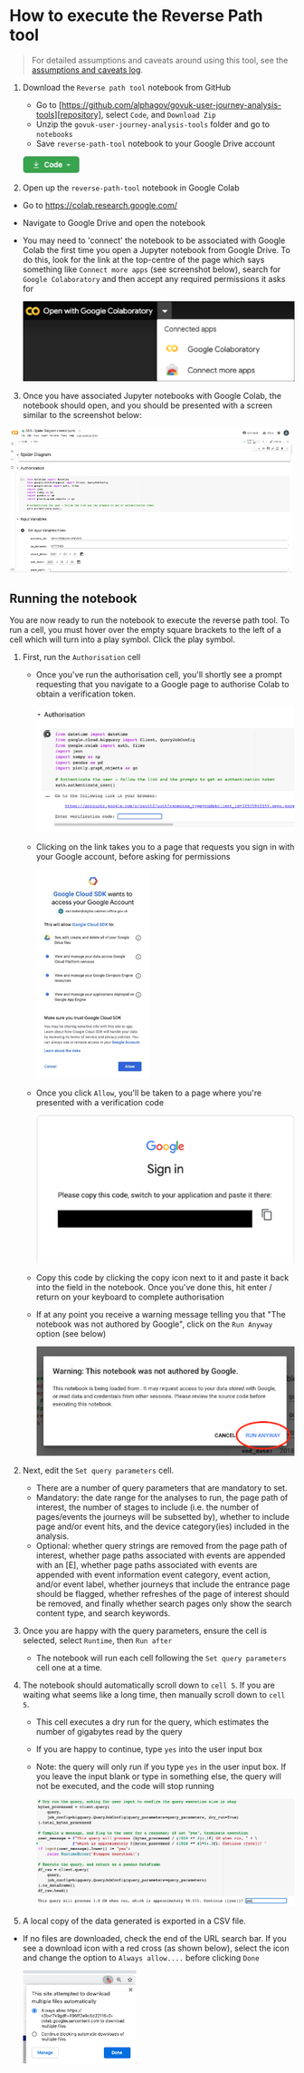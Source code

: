 # How to execute the Reverse Path tool

> For detailed assumptions and caveats around using this tool, see the [assumptions and caveats log][assumptions].

1. Download the `Reverse path tool` notebook from GitHub
   - Go to [https://github.com/alphagov/govuk-user-journey-analysis-tools][repository], select `Code`, and `Download Zip`
   - Unzip the `govuk-user-journey-analysis-tools` folder and go to `notebooks`
   - Save `reverse-path-tool` notebook to your Google Drive account

   ![GitHub code button](images/github-code-button.png)

2. Open up the `reverse-path-tool` notebook in Google Colab
 - Go to <https://colab.research.google.com/>
 - Navigate to Google Drive and open the notebook
 - You may need to 'connect' the notebook to be associated with Google Colab the first time you open a Jupyter
   notebook from Google Drive. To do this, look for the link at the top-centre of the page which says something
   like `Connect more apps` (see screenshot below), search for `Google Colaboratory` and then accept any required
   permissions it asks for

   ![Open notebook in Google Colab button](images/open-google-colab.png)

3. Once you have associated Jupyter notebooks with Google Colab, the notebook should open, and you should be presented
 with a screen similar to the screenshot below:

 ![GDS - Spider Diagram Creator notebook](images/google-colab-notebook.png)

## Running the notebook

You are now ready to run the notebook to execute the reverse path tool. To run a cell, you must hover over the empty square brackets to the left of a cell which will turn into a play symbol. Click the play symbol.

1. First, run the `Authorisation` cell
   - Once you've run the authorisation cell, you'll shortly see a prompt requesting that you navigate to a Google page
     to authorise Colab to obtain a verification token.

     ![Enter verification code request](images/enter-verification-code.png)

   - Clicking on the link takes you to a page that requests you sign in with your Google account, before asking for
     permissions

     ![Accept Google Cloud SDK](images/accept-google-cloud-sdk.png)

   - Once you click `Allow`, you'll be taken to a page where you're presented with a verification code

     ![Google Sign In verification code window](images/google-sign-in-code.png)

   - Copy this code by clicking the copy icon next to it and paste it back into the field in the notebook. Once you've
     done this, hit enter / return on your keyboard to complete authorisation
   - If at any point you receive a warning message telling you that "The notebook was not authored by Google", click on
     the `Run Anyway` option (see below)

     ![Select the `Run Anyway` button](images/run-anyway.png)

2. Next, edit the `Set query parameters` cell.
   - There are a number of query parameters that are mandatory to set.
   - Mandatory: the date range for the analyses to run, the page path of interest, the number of stages to include (i.e. the number of pages/events the journeys will be subsetted by), whether to include page and/or event hits, and the device category(ies) included in the analysis.
   - Optional: whether query strings are removed from the page path of interest, whether page paths associated with events are appended with an [E], whether page paths associated with events are appended with event information event category, event action, and/or event label, whether journeys that include the entrance page should be flagged, whether refreshes of the page of interest should be removed, and finally whether search pages only show the search content type, and search keywords.

3. Once you are happy with the query parameters, ensure the cell is selected, select `Runtime`, then `Run after`
   - The notebook will run each cell following the `Set query parameters` cell one at a time.

4. The notebook should automatically scroll down to `cell 5`. If you are waiting what seems like a long time, then manually scroll down to `cell 5`.
   - This cell executes a dry run for the query, which estimates the number of gigabytes read by the query
   - If you are happy to continue, type `yes` into the user input box
   - Note: the query will only run if you type `yes` in the user input box. If you leave the input blank or type in
     something else, the query will not be executed, and the code will stop running

     ![Dry run prompt to confirm estimated query costs](images/dry-run-prompt-reverse-path.png)

5. A local copy of the data generated is exported in a CSV file.
  - If no files are downloaded, check the end of the URL search bar. If you see a download icon with a red cross (as shown below), select the icon and change the option to `Always allow....` before clicking `Done`

     ![Download multiple files option](images/download-multiple-files.png)


[assumptions]: ../aqa/reverse-path-tool-assumptions-caveats.md
[repository]: https://github.com/alphagov/govuk-user-journey-analysis-tools
